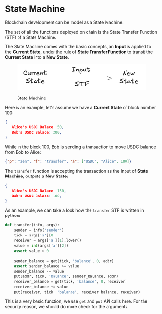 # State Machine

Blockchain development can be model as a State Machine.

The set of all the functions deployed on chain is the State Transfer Function (STF) of a State Machine.



The State Machine comes with the basic concepts, an **Input** is applied to the **Current State**, under the rule of **State Transfer Function** to transit the **Current State** into a **New State**.

<figure><img src=".gitbook/assets/image.png" alt=""><figcaption><p>State Machine</p></figcaption></figure>



Here is an example, let's assume we have a **Current State** of block number 100:

```json
{
   Alice's USDC Balace: 50,
   Bob's USDC Balace: 200,
}
```

While in the block 100, Bob is sending a transaction to move USDC balance from Bob to Alice:

```json
{"p": "zen", "f": "transfer", "a": ["USDC", "Alice", 100]}
```

The `transfer` function is accepting the transaction as the Input of **State Machine**, outputs a **New State:**

```json
{
   Alice's USDC Balace: 150,
   Bob's USDC Balace: 100,
}
```

As an example, we can take a look how the `transfer` STF is written in python:

```python
def transfer(info, args):
    sender = info['sender']
    tick = args['a'][0]
    receiver = args['a'][1].lower()
    value = int(args['a'][2])
    assert value > 0

    sender_balance = get(tick, 'balance', 0, addr)
    assert sender_balance >= value
    sender_balance -= value
    put(addr, tick, 'balance', sender_balance, addr)
    receiver_balance = get(tick, 'balance', 0, receiver)
    receiver_balance += value
    put(receiver, tick, 'balance', receiver_balance, receiver)
```

This is a very basic function, we use `get` and `put` API calls here. For the security reason, we should do more check for the arguments.
